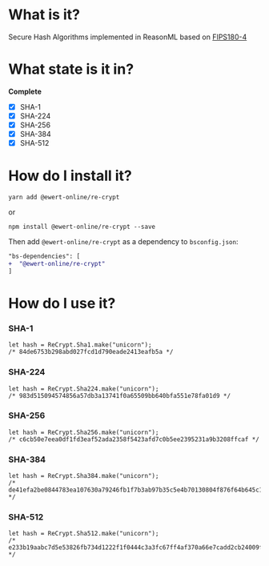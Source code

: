 # What is it?

Secure Hash Algorithms implemented in ReasonML based on
[FIPS180-4](https://nvlpubs.nist.gov/nistpubs/FIPS/NIST.FIPS.180-4.pdf)

# What state is it in?

**Complete**

- [x] SHA-1
- [x] SHA-224
- [x] SHA-256
- [x] SHA-384
- [x] SHA-512

# How do I install it?

```
yarn add @ewert-online/re-crypt
```

or

```
npm install @ewert-online/re-crypt --save
```

Then add `@ewert-online/re-crypt` as a dependency to `bsconfig.json`:

```diff
"bs-dependencies": [
+  "@ewert-online/re-crypt"
]
```

# How do I use it?

### SHA-1

```reason
let hash = ReCrypt.Sha1.make("unicorn");
/* 84de6753b298abd027fcd1d790eade2413eafb5a */
```

### SHA-224

```reason
let hash = ReCrypt.Sha224.make("unicorn");
/* 983d515094574856a57db3a13741f0a65509bb640bfa551e78fa01d9 */
```

### SHA-256

```reason
let hash = ReCrypt.Sha256.make("unicorn");
/* c6cb50e7eea0df1fd3eaf52ada2358f5423afd7c0b5ee2395231a9b3208ffcaf */
```

### SHA-384

```reason
let hash = ReCrypt.Sha384.make("unicorn");
/* de41efa2be0844783ea107630a79246fb1f7b3ab97b35c5e4b70130804f876f64b645c1064a775507a7ac3be457539f2 */
```

### SHA-512

```reason
let hash = ReCrypt.Sha512.make("unicorn");
/* e233b19aabc7d5e53826fb734d1222f1f0444c3a3fc67ff4af370a66e7cadd2cb24009f1bc86f0bed12ca5fcb226145ad10fc5f650f6ef0959f8aadc5a594b27 */
```
